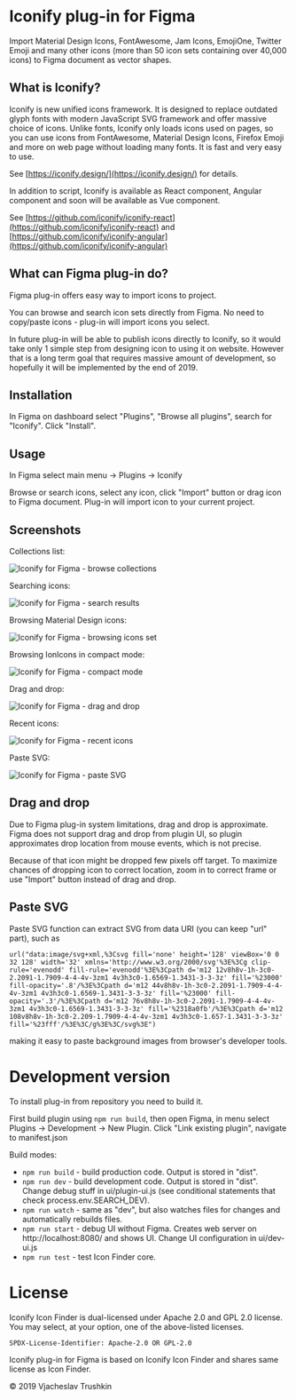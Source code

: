 # Iconify plug-in for Figma

Import Material Design Icons, FontAwesome, Jam Icons, EmojiOne, Twitter Emoji and many other icons (more than 50 icon sets containing over 40,000 icons) to Figma document as vector shapes.


## What is Iconify?

Iconify is new unified icons framework. It is designed to replace outdated glyph fonts with modern JavaScript SVG framework
and offer massive choice of icons. Unlike fonts, Iconify only loads icons used on pages, so you can use icons from FontAwesome,
Material Design Icons, Firefox Emoji and more on web page without loading many fonts. It is fast and very easy to use.

See [https://iconify.design/](https://iconify.design/) for details.

In addition to script, Iconify is available as React component, Angular component and soon will be available as Vue component. 

See [https://github.com/iconify/iconify-react](https://github.com/iconify/iconify-react) and [https://github.com/iconify/iconify-angular](https://github.com/iconify/iconify-angular)


## What can Figma plug-in do?

Figma plug-in offers easy way to import icons to project.

You can browse and search icon sets directly from Figma. No need to copy/paste icons - plug-in will import icons you select.

In future plug-in will be able to publish icons directly to Iconify, so it would take only 1 simple step from designing icon to using it on website. However that is a long term goal that requires massive amount of development, so hopefully it will be implemented by the end of 2019.


## Installation

In Figma on dashboard select "Plugins", "Browse all plugins", search for "Iconify". Click "Install".


## Usage

In Figma select main menu -> Plugins -> Iconify

Browse or search icons, select any icon, click "Import" button or drag icon to Figma document. Plug-in will import icon to your current project.


## Screenshots

Collections list:

![Iconify for Figma - browse collections](https://iconify.github.io/iconify-figma/screenshots/collections.png)

Searching icons:

![Iconify for Figma - search results](https://iconify.github.io/iconify-figma/screenshots/search.png)

Browsing Material Design icons:

![Iconify for Figma - browsing icons set](https://iconify.github.io/iconify-figma/screenshots/collection.png)

Browsing IonIcons in compact mode:

![Iconify for Figma - compact mode](https://iconify.github.io/iconify-figma/screenshots/compact.png)

Drag and drop:

![Iconify for Figma - drag and drop](https://iconify.github.io/iconify-figma/screenshots/drag-drop.png)

Recent icons:

![Iconify for Figma - recent icons](https://iconify.github.io/iconify-figma/screenshots/recent.png)

Paste SVG:

![Iconify for Figma - paste SVG](https://iconify.github.io/iconify-figma/screenshots/paste.png)


## Drag and drop

Due to Figma plug-in system limitations, drag and drop is approximate.
Figma does not support drag and drop from plugin UI, so plugin approximates drop location from mouse events, which is not precise.

Because of that icon might be dropped few pixels off target. To maximize chances of dropping icon to correct location, zoom in to correct frame or use "Import" button instead of drag and drop.


## Paste SVG

Paste SVG function can extract SVG from data URI (you can keep "url" part), such as
```
url("data:image/svg+xml,%3Csvg fill='none' height='128' viewBox='0 0 32 128' width='32' xmlns='http://www.w3.org/2000/svg'%3E%3Cg clip-rule='evenodd' fill-rule='evenodd'%3E%3Cpath d='m12 12v8h8v-1h-3c0-2.2091-1.7909-4-4-4v-3zm1 4v3h3c0-1.6569-1.3431-3-3-3z' fill='%23000' fill-opacity='.8'/%3E%3Cpath d='m12 44v8h8v-1h-3c0-2.2091-1.7909-4-4-4v-3zm1 4v3h3c0-1.6569-1.3431-3-3-3z' fill='%23000' fill-opacity='.3'/%3E%3Cpath d='m12 76v8h8v-1h-3c0-2.2091-1.7909-4-4-4v-3zm1 4v3h3c0-1.6569-1.3431-3-3-3z' fill='%2318a0fb'/%3E%3Cpath d='m12 108v8h8v-1h-3c0-2.209-1.7909-4-4-4v-3zm1 4v3h3c0-1.657-1.3431-3-3-3z' fill='%23fff'/%3E%3C/g%3E%3C/svg%3E")
```
making it easy to paste background images from browser's developer tools.


# Development version

To install plug-in from repository you need to build it.

First build plugin using `npm run build`, then open Figma, in menu select Plugins -> Development -> New Plugin. Click "Link existing plugin", navigate to manifest.json

Build modes:
* `npm run build` - build production code. Output is stored in "dist".
* `npm run dev` - build development code. Output is stored in "dist". Change debug stuff in ui/plugin-ui.js (see conditional statements that check process.env.SEARCH_DEV).
* `npm run watch` - same as "dev", but also watches files for changes and automatically rebuilds files.
* `npm run start` - debug UI without Figma. Creates web server on http://localhost:8080/ and shows UI. Change UI configuration in ui/dev-ui.js
* `npm run test` - test Icon Finder core.


# License

Iconify Icon Finder is dual-licensed under Apache 2.0 and GPL 2.0 license. You may select, at your option, one of the above-listed licenses.

`SPDX-License-Identifier: Apache-2.0 OR GPL-2.0`

Iconify plug-in for Figma is based on Iconify Icon Finder and shares same license as Icon Finder.

© 2019 Vjacheslav Trushkin
